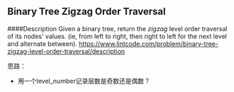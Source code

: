 ## Binary Tree Zigzag Order Traversal 
####Description
Given a binary tree, return the _zigzag_ level order traversal of its nodes' values. (ie, from left to right, then right to left for the next level and alternate between).
https://www.lintcode.com/problem/binary-tree-zigzag-level-order-traversal/description



思路：
- 用一个level_number记录层数是奇数还是偶数？
